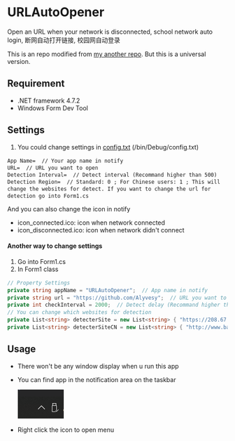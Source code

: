 # URLAutoOpener

Open an URL when your network is disconnected, school network auto login, 断网自动打开链接, 校园网自动登录

This is an repo modified from [my another repo](https://github.com/Alyvesy/USYNetAutoLogin). But this is a universal version.

## Requirement

- .NET framework 4.7.2
- Windows Form Dev Tool

## Settings

1. You could change settings in [config.txt](/bin/Debug/config.txt) (/bin/Debug/config.txt)

```
App Name=  // Your app name in notify
URL=  // URL you want to open
Detection Interval=  // Detect interval (Recommand higher than 500)
Detection Region=  // Standard: 0 ; For Chinese users: 1 ; This will change the websites for detect. If you want to change the url for detection go into Form1.cs
```
And you can also change the icon in notify
- icon_connected.ico: icon when network connected
- icon_disconnected.ico: icon when network didn't connect

#### Another way to change settings
1. Go into Form1.cs
2. In Form1 class

```csharp
// Property Settings
private string appName = "URLAutoOpener";  // App name in notify
private string url = "https://github.com/Alyvesy";  // URL you want to open
private int checkInterval = 2000;  // Detect delay (Recommand higher than 500)
// You can change which websites for detection
private List<string> detecterSite = new List<string> { "https://208.67.222.222", "https://1.1.1.1", "https://8.8.8.8" };
private List<string> detecterSiteCN = new List<string> { "http://www.baidu.com", "https://ping.chinaz.com", "https://8.8.8.8" };
```

## Usage

- There won't be any window display when u run this app
- You can find app in the notification area on the taskbar

    ![taskbar](readmeImg/image.png)

- Right click the icon to open menu
